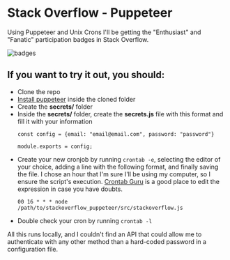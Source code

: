 # Stack Overflow - Puppeteer

Using Puppeteer and Unix Crons I'll be getting the "Enthusiast" and "Fanatic" participation badges in Stack Overflow.

![badges](https://user-images.githubusercontent.com/13971760/85235667-8bed8e80-b3dc-11ea-9194-c18ef2434728.png)

## If you want to try it out, you should:

- Clone the repo
- [Install puppeteer](https://www.npmjs.com/package/puppeteer) inside the cloned folder
- Create the __secrets/__ folder
- Inside the __secrets/__ folder, create the __secrets.js__ file with this format and fill it with your information
  ```
  const config = {email: "email@email.com", password: "password"}

  module.exports = config;
  ```
- Create your new cronjob by running `crontab -e`, selecting the editor of your choice, adding a line with the following format, and finally saving the file. I chose an hour that I'm sure I'll be using my computer, so I ensure the script's execution. [Crontab Guru](https://crontab.guru/) is a good place to edit the expression in case you have doubts.
  ```
  00 16 * * * node /path/to/stackoverflow_puppeteer/src/stackoverflow.js
  ```
- Double check your cron by running `crontab -l`

All this runs locally, and I couldn't find an API that could allow me to authenticate with any other method than a hard-coded password in a configuration file.
